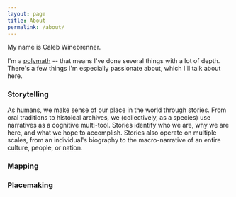 ```yaml
---
layout: page
title: About
permalink: /about/
---
```


My name is Caleb Winebrenner.

I'm a [polymath](https://en.wikipedia.org/wiki/Polymath) -- that means I've done several things with a lot of depth. There's a few things I'm especially passionate about, which I'll talk about here.

### Storytelling

As humans, we make sense of our place in the world through stories. From oral traditions to histoical archives, we (collectively, as a species) use narratives as a cognitive multi-tool. Stories identify who we are, why we are here, and what we hope to accomplish. Stories also operate on multiple scales, from an individual's biography to the macro-narrative of an entire culture, people, or nation.


### Mapping



### Placemaking
